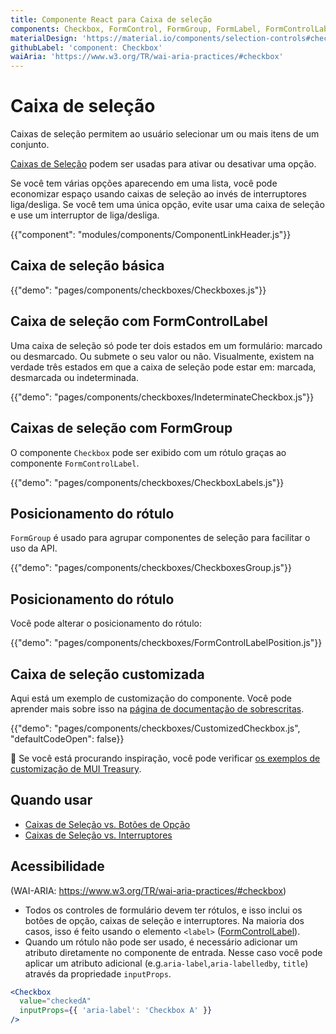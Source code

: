```yaml
---
title: Componente React para Caixa de seleção
components: Checkbox, FormControl, FormGroup, FormLabel, FormControlLabel
materialDesign: 'https://material.io/components/selection-controls#checkboxes'
githubLabel: 'component: Checkbox'
waiAria: 'https://www.w3.org/TR/wai-aria-practices/#checkbox'
---
```


# Caixa de seleção

<p class="description">Caixas de seleção permitem ao usuário selecionar um ou mais itens de um conjunto.</p>

[Caixas de Seleção](https://material.io/design/components/selection-controls.html#checkboxes) podem ser usadas para ativar ou desativar uma opção.

Se você tem várias opções aparecendo em uma lista, você pode economizar espaço usando caixas de seleção ao invés de interruptores liga/desliga. Se você tem uma única opção, evite usar uma caixa de seleção e use um interruptor de liga/desliga.

{{"component": "modules/components/ComponentLinkHeader.js"}}

## Caixa de seleção básica

{{"demo": "pages/components/checkboxes/Checkboxes.js"}}

## Caixa de seleção com FormControlLabel

Uma caixa de seleção só pode ter dois estados em um formulário: marcado ou desmarcado. Ou submete o seu valor ou não. Visualmente, existem na verdade três estados em que a caixa de seleção pode estar em: marcada, desmarcada ou indeterminada.

{{"demo": "pages/components/checkboxes/IndeterminateCheckbox.js"}}

## Caixas de seleção com FormGroup

O componente `Checkbox` pode ser exibido com um rótulo graças ao componente `FormControlLabel`.

{{"demo": "pages/components/checkboxes/CheckboxLabels.js"}}

## Posicionamento do rótulo

`FormGroup` é usado para agrupar componentes de seleção para facilitar o uso da API.

{{"demo": "pages/components/checkboxes/CheckboxesGroup.js"}}

## Posicionamento do rótulo

Você pode alterar o posicionamento do rótulo:

{{"demo": "pages/components/checkboxes/FormControlLabelPosition.js"}}

## Caixa de seleção customizada

Aqui está um exemplo de customização do componente. Você pode aprender mais sobre isso na [página de documentação de sobrescritas](/customization/how-to-customize/).

{{"demo": "pages/components/checkboxes/CustomizedCheckbox.js", "defaultCodeOpen": false}}

🎨 Se você está procurando inspiração, você pode verificar [os exemplos de customização de MUI Treasury](https://mui-treasury.com/styles/checkbox).

## Quando usar

- [Caixas de Seleção vs. Botões de Opção](https://www.nngroup.com/articles/checkboxes-vs-radio-buttons/)
- [Caixas de Seleção vs. Interruptores](https://uxplanet.org/checkbox-vs-toggle-switch-7fc6e83f10b8)

## Acessibilidade

(WAI-ARIA: https://www.w3.org/TR/wai-aria-practices/#checkbox)

- Todos os controles de formulário devem ter rótulos, e isso inclui os botões de opção, caixas de seleção e interruptores. Na maioria dos casos, isso é feito usando o elemento `<label>` ([FormControlLabel](/api/form-control-label/)).
- Quando um rótulo não pode ser usado, é necessário adicionar um atributo diretamente no componente de entrada. Nesse caso você pode aplicar um atributo adicional (e.g.`aria-label`,`aria-labelledby`, `title`) através da propriedade `inputProps`.

```jsx
<Checkbox
  value="checkedA"
  inputProps={{ 'aria-label': 'Checkbox A' }}
/>
```
